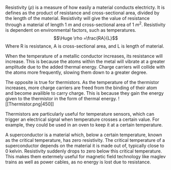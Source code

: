 
Resistivity ($\rho$) is a measure of how easily a material conducts electricty. It is defines as the product of resistance and cross-sectional area, divided by the length of the material. Resistivity will give the value of resistance through a material of length 1 $m$ and cross-sectional area of 1 $m^{2}$. Resistivity is dependent on environmental factors, such as temperatures. 
$$\Huge \rho =\frac{RA}{L}$$
Where R is resistance, A is cross-sectional area, and L is length of material.

When the temperature of a metallic conductor increases, its resistance will increase. This is because the atoms within the metal will vibrate at a greater amplitude due to the added thermal energy. Charge carriers will collide with the atoms more frequently, slowing them down to a greater degree.

The opposite is true for thermistors. As the temperature of the thermistor increases, more charge carriers are freed from the binding of their atom and become availible to carry charge. This is because they gain the energy given to the thermistor in the form of thermal energy. 
![[Thermistor.png|450]]

Thermistors are particularly useful for temperature sensors, which can trigger an electrical signal when temperature crosses a certain value. For example, they could be used in an oven to keep it at a certain temperature.

A superconductor is a material which, below a certain temperature, known as the critical temperature, has zero resistivity. The critical temperature of a superconductor depends on the material it is made out of, typically close to 0 kelvin. Resistivity suddenly drops to zero below this critical temperature. This makes them extermely useful for magnetic field technology like maglev trains as well as power cables, as no energy is lost due to resistance.